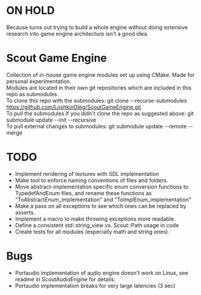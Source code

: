 # ON HOLD
Because turns out trying to build a whole engine without doing extensive research into game engine architecture isn't a good idea.

# Scout Game Engine
Collection of in-house game engine modules set up using CMake. Made for personal experimentation.<br>
Modules are located in their own git repositories which are included in this repo as submodules.<br>
To clone this repo with the submodules: git clone --recurse-submodules https://github.com/LoshkinOleg/ScoutGameEngine.git <br>
To pull the submodules if you didn't clone the repo as suggested above: git submodule update --init --recursive <br>
To pull external changes to submodules: git submodule update --remote --merge <br>

# TODO
- Implement rendering of textures with SDL implementation
- Make tool to enforce naming conventions of files and folders.
- Move abstract-implementation specific enum conversion functions to TypedefAndEnum files, and rename these functions as "ToAbstractEnum_implementation" and "ToImplEnum_implementation"
- Make a pass on all exceptions to see which ones can be replaced by asserts.
- Implement a macro to make throwing exceptions more readable.
- Define a consistent std::string_view vs. Scout::Path usage in code
- Create tests for all modules (especially math and string ones).

# Bugs
- Portaudio implementation of audio engine doesn't work on Linux, see readme in ScoutAudioEngine for details.
- Portaudio implementation breaks for very large latencies (3 sec)
